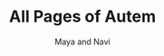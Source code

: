 ---
title: "All Pages of Autem"
author: Maya and Navi 
image: images/blog/blog-post-1.png
description : "lights"
---